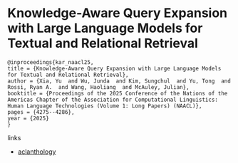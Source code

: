 # Knowledge-Aware Query Expansion with Large Language Models for Textual and Relational Retrieval

```
@inproceedings{kar_naacl25,
title = {Knowledge-Aware Query Expansion with Large Language Models for Textual and Relational Retrieval},
author = {Xia, Yu  and Wu, Junda  and Kim, Sungchul  and Yu, Tong  and Rossi, Ryan A.  and Wang, Haoliang  and McAuley, Julian},
booktitle = {Proceedings of the 2025 Conference of the Nations of the Americas Chapter of the Association for Computational Linguistics: Human Language Technologies (Volume 1: Long Papers) (NAACL)},
pages = {4275--4286},
year = {2025}
}
```

links
- [aclanthology](https://aclanthology.org/2025.naacl-long.216/)
